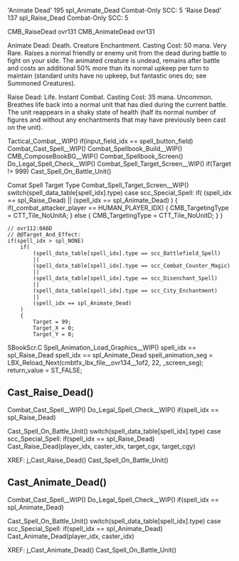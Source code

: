 


'Animate Dead'  195 spl_Animate_Dead    Combat-Only     SCC: 5
'Raise Dead'    137 spl_Raise_Dead      Combat-Only     SCC: 5

CMB_RaiseDead                                  ovr131
CMB_AnimateDead                                ovr131

Animate Dead:
    Death. Creature Enchantment. Casting Cost: 50 mana. Very Rare.
    Raises a normal friendly or enemy unit from the dead during
    battle to fight on your side. The animated creature is undead,
    remains after battle and costs an additional 50% more than its
    normal upkeep per turn to maintain (standard units have no
    upkeep, but fantastic ones do; see Summoned Creatures).

Raise Dead:
    Life. Instant Combat. Casting Cost: 35 mana. Uncommon.
    Breathes life back into a normal unit that has died during the
    current battle. The unit reappears in a shaky state of health (half its
    normal number of figures and without any enchantments that may
    have previously been cast on the unit).



Tactical_Combat__WIP()
    if(input_field_idx == spell_button_field)
        Combat_Cast_Spell__WIP()
            Combat_Spellbook_Build__WIP()
            CMB_ComposeBookBG__WIP()
            Combat_Spellbook_Screen()
            Do_Legal_Spell_Check__WIP()
            Combat_Spell_Target_Screen__WIP()
            if(Target != 999)
                Cast_Spell_On_Battle_Unit()
            


Comat Spell Target Type
    Combat_Spell_Target_Screen__WIP()
        switch(spell_data_table[spell_idx].type)
            case scc_Special_Spell:
                if(
                    (spell_idx == spl_Raise_Dead)
                    ||
                    (spell_idx == spl_Animate_Dead)
                )
                {
                    if(_combat_attacker_player == HUMAN_PLAYER_IDX)
                    {
                        CMB_TargetingType = CTT_Tile_NoUnitA;
                    }
                    else
                    {
                        CMB_TargetingType = CTT_Tile_NoUnitD;
                    }
                }


    // ovr112:0A6D
    // @@Target_And_Effect:
    if(spell_idx > spl_NONE)
        if(
            (spell_data_table[spell_idx].type == scc_Battlefield_Spell)
            ||
            (spell_data_table[spell_idx].type == scc_Combat_Counter_Magic)
            ||
            (spell_data_table[spell_idx].type == scc_Disenchant_Spell)
            ||
            (spell_data_table[spell_idx].type == scc_City_Enchantment)
            ||
            (spell_idx == spl_Animate_Dead)
        )
        {
            Target = 99;
            Target_X = 0;
            Target_Y = 0;




SBookScr.C
Spell_Animation_Load_Graphics__WIP()
    spell_idx == spl_Raise_Dead
    spell_idx == spl_Animate_Dead
        spell_animation_seg = LBX_Reload_Next(cmbtfx_lbx_file__ovr134__1of2, 22, _screen_seg);
        return_value = ST_FALSE;



## Cast_Raise_Dead()

Combat_Cast_Spell__WIP()
    Do_Legal_Spell_Check__WIP()
        if(spell_idx == spl_Raise_Dead)

Cast_Spell_On_Battle_Unit()
    switch(spell_data_table[spell_idx].type)
        case scc_Special_Spell:
            if(spell_idx == spl_Raise_Dead)
                Cast_Raise_Dead(player_idx, caster_idx, target_cgx, target_cgy)

XREF:
    j_Cast_Raise_Dead()
        Cast_Spell_On_Battle_Unit()



## Cast_Animate_Dead()

Combat_Cast_Spell__WIP()
    Do_Legal_Spell_Check__WIP()
        if(spell_idx == spl_Animate_Dead)

Cast_Spell_On_Battle_Unit()
    switch(spell_data_table[spell_idx].type)
        case scc_Special_Spell:
            if(spell_idx == spl_Animate_Dead)
                Cast_Animate_Dead(player_idx, caster_idx)

XREF:
    j_Cast_Animate_Dead()
        Cast_Spell_On_Battle_Unit()
